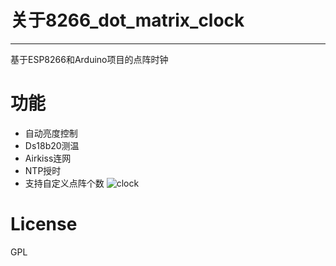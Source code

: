# 关于8266_dot_matrix_clock

---
基于ESP8266和Arduino项目的点阵时钟

# 功能

 - 自动亮度控制
 - Ds18b20测温
 - Airkiss连网
 - NTP授时
 - 支持自定义点阵个数
 ![clock](http://7xkdyj.com1.z0.glb.clouddn.com/dot_clcokdot_clock_2_1.gif)

# License

  GPL